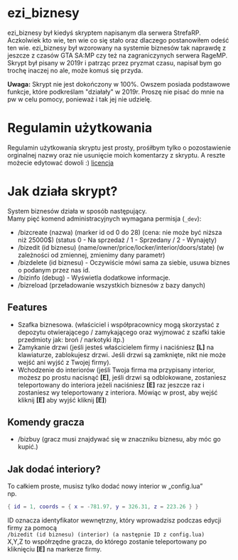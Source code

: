 # ezi_biznesy
ezi_biznesy był kiedyś skryptem napisanym dla serwera StrefaRP. Aczkolwiek kto wie, ten wie co się stało oraz dlaczego postanowiłem odeść ten wie.
ezi_biznesy był wzorowany na systemie biznesów tak naprawdę z jeszcze z czasów GTA SA:MP czy też na zagraniczynych serwera RageMP.
Skrypt był pisany w 2019r i patrząc przez pryzmat czasu, napisał bym go trochę inaczej no ale, może komuś się przyda.

**Uwaga:**
Skrypt nie jest dokończony w 100%. Owszem posiada podstawowe funkcje, które podkreślam "działały" w 2019r.
Proszę nie pisać do mnie na pw w celu pomocy, ponieważ i tak jej nie udzielę.

# Regulamin użytkowania
Regulamin użytkowania skryptu jest prosty, prośiłbym tylko o pozostawienie orginalnej nazwy oraz nie usunięcie moich komentarzy z skryptu. A reszte możecie edytować dowoli :) [licencja](https://github.com/Ezi2k/srp_businesses/blob/master/docs/LICENSE)

# Jak działa skrypt?
System biznesów działa w sposób następujący.<br>
Mamy pięć komend administracyjnych wymagana permisja (```_dev```):
- /bizcreate (nazwa) (marker id od 0 do 28) (cena: nie może być niższa niż 25000$) (status 0 - Na sprzedaż / 1 - Sprzedany / 2 - Wynajęty)
- /bizedit (id biznesu) (name/owner/price/locker/interior/doors/state) (w zależności od zmiennej, zmienimy dany parametr)
- /bizdelete (id biznesu) - Oczywiście mówi sama za siebie, usuwa biznes o podanym przez nas id.
- /bizinfo (debug) - Wyświetla dodatkowe informacje.
- /bizreload (przeładowanie wszystkich biznesów z bazy danych)

## Features
- Szafka biznesowa. (właściciel i współpracownicy mogą skorzystać z depozytu otwierającego / zamykającego oraz wyjmować z szafki takie przedmioty jak: broń / narkotyki itp.)
- Zamykanie drzwi (jeśli jesteś właścicielem firmy i naciśniesz **[L]** na klawiaturze, zablokujesz drzwi. Jeśli drzwi są zamknięte, nikt nie może wejść ani wyjść z Twojej firmy).
- Wchodzenie do interiorów (jeśli Twoja firma ma przypisany interior, możesz po prostu nacisnąć **[E]**, jeśli drzwi są odblokowane, zostaniesz teleportowany do interiora jeżeli naciśniesz **[E]** raz jeszcze raz i zostaniesz wy teleportowany z interiora. Mówiąc w prost, aby wejść kliknij **[E]** aby wyjść kliknij **[E]**)

## Komendy gracza
- /bizbuy (gracz musi znajdywać się w znaczniku biznesu, aby móc go kupić.)

## Jak dodać interiory?
To całkiem proste, musisz tylko dodać nowy interior w „config.lua”<br> 
np.
```lua
{ id = 1, coords = { x = -781.97, y = 326.31, z = 223.26 } }
``` 
ID oznacza identyfikator wewnętrzny, który wprowadzisz podczas edycji firmy za pomocą <br>
``/bizedit (id biznesu) (interior) (a następnie ID z config.lua)``
<br>
X,Y,Z to współrzędne gracza, do którego zostanie teleportowany po kliknięciu **[E]** na markerze firmy.
<br>
